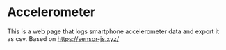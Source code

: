 # Accelerometer
This is a web page that logs smartphone accelerometer data and export it as csv.
Based on https://sensor-js.xyz/
